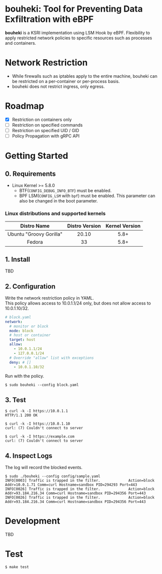 # bouheki: Tool for Preventing Data Exfiltration with eBPF

**bouheki** is a KSRI implementation using LSM Hook by eBPF. 
Flexibility to apply restricted network policies to specific resources such as processes and containers.

# Network Restriction

* While firewalls such as iptables apply to the entire machine, bouheki can be restricted on a per-container or per-process basis.
* bouheki does not restrict ingress, only egress.

# Roadmap

- [x] Restriction on containers only
- [ ] Restriction on specified commands
- [ ] Restriction on specified UID / GID
- [ ] Policy Propagation with gRPC API

# Getting Started

## 0. Requirements

* Linux Kernel >= 5.8.0
  * BTF(`CONFIG_DEBUG_INFO_BTF`) must be enabled.
  * BPF LSM(`CONFIG_LSM` with `bpf`) must be enabled. This parameter can also be changed in the boot parameter.

### Linux distributions and supported kernels

| Distro Name | Distro Version | Kernel Version |
|:-----------:|:--------------:|:--------------:|
| Ubuntu "Groovy Gorilla"	| 20.10 | 5.8+ |
| Fedora | 33 | 5.8+ |

## 1. Install

TBD

## 2. Configuration

Write the network restriction policy in YAML.  
This policy allows access to 10.0.1.1/24 only, but does not allow access to 10.0.1.10/32.

```yaml
# block.yaml
network:
  # monitor or block
  mode: block
  # host or container
  target: host
  allow:
    - 10.0.1.1/24
    - 127.0.0.1/24
  # Override "allow" list with exceptions
  deny: # []
    - 10.0.1.10/32
```

Run with the policy.

```shell
$ sudo bouheki --config block.yaml
```

## 3. Test

```shell
$ curl -k -I https://10.0.1.1
HTTP/1.1 200 OK

$ curl -k -I https://10.0.1.10
curl: (7) Couldn't connect to server

$ curl -k -I https://example.com
curl: (7) Couldn't connect to server
```

## 4. Inspect Logs

The log will record the blocked events.

```shell
$ sudo ./bouheki --config config/sample.yaml
INFO[0003] Traffic is trapped in the filter.             Action=block Addr=10.0.1.71 Comm=curl Hostname=sandbox PID=294293 Port=443
INFO[0026] Traffic is trapped in the filter.             Action=block Addr=93.184.216.34 Comm=curl Hostname=sandbox PID=294356 Port=443
INFO[0026] Traffic is trapped in the filter.             Action=block Addr=93.184.216.34 Comm=curl Hostname=sandbox PID=294356 Port=443
```

# Development

TBD

# Test

```shell
$ make test
```